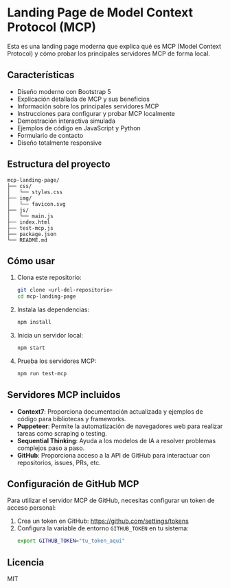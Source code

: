 # Landing Page de Model Context Protocol (MCP)

Esta es una landing page moderna que explica qué es MCP (Model Context Protocol) y cómo probar los principales servidores MCP de forma local.

## Características

- Diseño moderno con Bootstrap 5
- Explicación detallada de MCP y sus beneficios
- Información sobre los principales servidores MCP
- Instrucciones para configurar y probar MCP localmente
- Demostración interactiva simulada
- Ejemplos de código en JavaScript y Python
- Formulario de contacto
- Diseño totalmente responsive

## Estructura del proyecto

```
mcp-landing-page/
├── css/
│   └── styles.css
├── img/
│   └── favicon.svg
├── js/
│   └── main.js
├── index.html
├── test-mcp.js
├── package.json
└── README.md
```

## Cómo usar

1. Clona este repositorio:
   ```bash
   git clone <url-del-repositorio>
   cd mcp-landing-page
   ```

2. Instala las dependencias:
   ```bash
   npm install
   ```

3. Inicia un servidor local:
   ```bash
   npm start
   ```

4. Prueba los servidores MCP:
   ```bash
   npm run test-mcp
   ```

## Servidores MCP incluidos

- **Context7**: Proporciona documentación actualizada y ejemplos de código para bibliotecas y frameworks.
- **Puppeteer**: Permite la automatización de navegadores web para realizar tareas como scraping o testing.
- **Sequential Thinking**: Ayuda a los modelos de IA a resolver problemas complejos paso a paso.
- **GitHub**: Proporciona acceso a la API de GitHub para interactuar con repositorios, issues, PRs, etc.

## Configuración de GitHub MCP

Para utilizar el servidor MCP de GitHub, necesitas configurar un token de acceso personal:

1. Crea un token en GitHub: https://github.com/settings/tokens
2. Configura la variable de entorno `GITHUB_TOKEN` en tu sistema:
   ```bash
   export GITHUB_TOKEN="tu_token_aquí"
   ```

## Licencia

MIT
